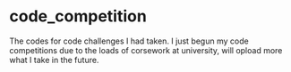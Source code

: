 # code_competition
The codes for code challenges I had taken.
I just begun my code competitions due to the loads of corsework at university, 
will opload more what I take in the future.
